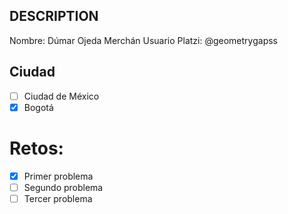 ## DESCRIPTION

Nombre: Dúmar Ojeda Merchán
Usuario Platzi: @geometrygapss

## Ciudad
- [ ] Ciudad de México
- [X] Bogotá

# Retos:
  - [X] Primer problema
  - [ ] Segundo problema
  - [ ] Tercer problema
